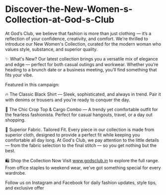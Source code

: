 # Discover-the-New-Women-s-Collection-at-God-s-Club

At God’s Club, we believe that fashion is more than just clothing — it’s a reflection of your confidence, creativity, and comfort. We're thrilled to introduce our New Women's Collection, curated for the modern woman who values style, substance, and superior quality.

✨ What's New?
Our latest collection brings you a versatile mix of elegance and edge — perfect for both casual outings and workwear. Whether you’re heading to a brunch date or a business meeting, you’ll find something that fits your vibe.

Featured in this campaign:

🔥 The Classic Black Shirt — Sleek, sophisticated, and always in trend. Pair it with denims or trousers and you’re ready to conquer the day.

💙 The Chic Crop Top & Cargo Combo — A trendy yet comfortable outfit for the fearless fashionista. Perfect for casual hangouts, travel, or a day out shopping.

🌸 Superior Fabric. Tailored Fit.
Every piece in our collection is made from superior cloth, designed to provide a perfect fit while keeping you comfortable all day long. At God's Club, we pay attention to the little details — from the fabric selection to the final stitch — so you get nothing but the best.

🛍 Shop the Collection Now
Visit www.godsclub.in to explore the full range. From office staples to weekend wear, we’ve got something special for every wardrobe.

Follow us on Instagram and Facebook for daily fashion updates, style tips, and exclusive offer
